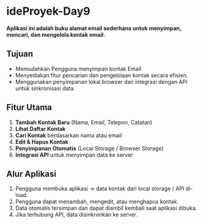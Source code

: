 # ideProyek-Day9

**Aplikasi ini adalah buku alamat email sederhana untuk menyimpan, mencari, dan mengelola kontak email.**

## Tujuan
- Memudahkan Pengguna menyimpan kontak Email
- Menyediakan fitur pencarian dan pengelolaan kontak secara efisien.
- Menggunakan penyimpanan lokal browser dan integrasi dengan API untuk sinkronisasi data.

## Fitur Utama
1. **Tambah Kontak Baru** (Nama, Email, Telepon, Catatan)
2. **Lihat Daftar Kontak**
3. **Cari Kontak** berdasarkan nama atau email
4. **Edit & Hapus Kontak**
5. **Penyimpanan Otomatis** (Local Storage / Browser Storage)
6. **Integrasi API** untuk menyimpan data ke server

## Alur Aplikasi
1. Pengguna membuka aplikasi -> data kontak dari local storage / API di-load.
2. Pengguna dapat menambah, mengedit, atau menghapus kontak.
3. Data otomatis tersimpan dan dapat diambil kembali saat aplikasi dibuka.
4. Jika terhubung API, data disinkronkan ke server.
